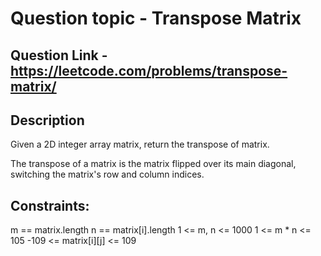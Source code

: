 # Question topic -  Transpose Matrix

## Question Link - https://leetcode.com/problems/transpose-matrix/

## Description
Given a 2D integer array matrix, return the transpose of matrix.

The transpose of a matrix is the matrix flipped over its main diagonal, switching the matrix's row and column indices.

## Constraints:
m == matrix.length
n == matrix[i].length
1 <= m, n <= 1000
1 <= m * n <= 105
-109 <= matrix[i][j] <= 109
